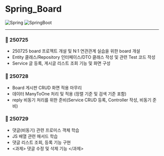 # Spring_Board
![Spring](https://img.shields.io/badge/spring-6DB33F?style=for-the-badge&logo=spring&logoColor=white)
![SpringBoot](https://img.shields.io/badge/Spring%20Boot-6DB33F?style=for-the-badge&logo=springboot&logoColor=white)

---
### 📅 250725
- 250725 board 프로젝트 개설 및 N:1 연관관계 실습을 위한 board 개설
- Entity 클래스/Repository 인터페이스/DTO 클래스 작성 및 관련 Test 코드 작성
- Service 글 등록, 게시글 리스트 조회 기능 및 화면 구성

### 📅 250728
- Board 게시판 CRUD 화면 적용 마무리 
- 데이터 ManyToOne 처리 및 적용 (정렬 기준 및 검색 기준 포함)
- reply 비동기 처리를 위한 준비(Service CRUD 등록, Controller 작성, 비동기 준비)

### 📅 250729
- 댓글(비동기) 관련 프로미스 객체 학습
- JS 배열 관련 매서드 학습
- 댓글 리스트 조회, 등록 기능 구현
- <과제> 댓글 수정 및 삭제 기능 </과제>


